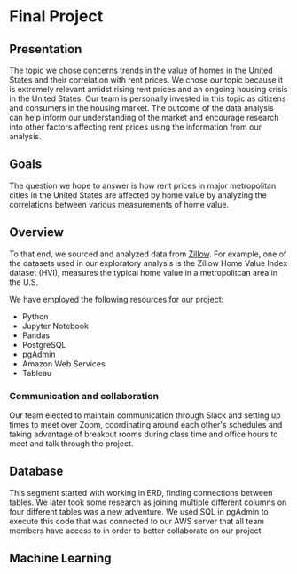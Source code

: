 # Final Project

## Presentation
The topic we chose concerns trends in the value of homes in the United States and their correlation with rent prices. We chose our topic because it is extremely relevant amidst rising rent prices and an ongoing housing crisis in the United States. Our team is personally invested in this topic as citizens and consumers in the housing market. The outcome of the data analysis can help inform our understanding of the market and encourage research into other factors affecting rent prices using the information from our analysis.

## Goals
The question we hope to answer is how rent prices in major metropolitan cities in the United States are affected by home value by analyzing the correlations between various measurements of home value.

## Overview
To that end, we sourced and analyzed data from [Zillow](https://www.zillow.com/research/data/). For example, one of the datasets used in our exploratory analysis is the Zillow Home Value Index dataset (HVI), measures the typical home value in a metropolitcan area in the U.S.

We have employed the following resources for our project:
- Python 
- Jupyter Notebook
- Pandas
- PostgreSQL
- pgAdmin
- Amazon Web Services
- Tableau

### Communication and collaboration
Our team elected to maintain communication through Slack and setting up times to meet over Zoom, coordinating around each other's schedules and taking advantage of breakout rooms during class time and office hours to meet and talk through the project. 

## Database
This segment started with working in ERD, finding connections between tables. We later took some research as joining multiple different columns on four different tables was a new adventure. We used SQL in pgAdmin to execute this code that was connected to our AWS server that all team members have access to in order to better collaborate on our project.

## Machine Learning
